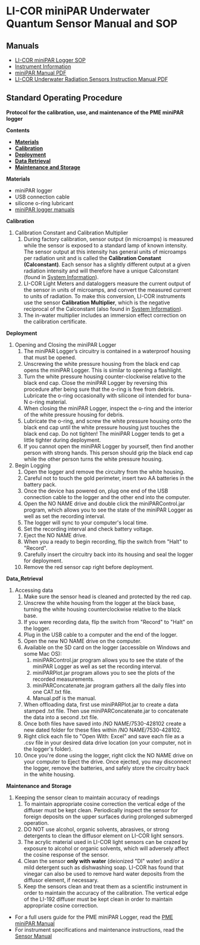 # LI-COR miniPAR Underwater Quantum Sensor Manual and SOP

## Manuals  

* [LI-COR miniPAR Logger SOP](miniPAR_Logger_SOP.md)
* [Instrument Information](https://github.com/SilbigerLab/Protocols/blob/master/References_and_Manuals/LI-COR_PAR_Sensor_Manual/System_Information.md)
* [miniPAR Manual PDF](https://github.com/SilbigerLab/Protocols/blob/master/References_and_Manuals/LI-COR_PAR_Sensor_Manual/PME_miniPAR_Manual.pdf)
* [LI-COR Underwater Radiation Sensors Instruction Manual PDF](https://github.com/SilbigerLab/Protocols/blob/master/References_and_Manuals/LI-COR_PAR_Sensor_Manual/Sensors_Manual_LI-192.pdf)

## Standard Operating Procedure  

**Protocol for the calibration, use, and maintenance of the PME miniPAR logger**

**Contents**  
- [**Materials**](#Materials)  
- [**Calibration**](#Calibration)  
- [**Deployment**](#Deployment)
- [**Data Retrieval**](#Data_Retrieval)
- [**Maintenance and Storage**](#Matinenance)

<a name="Materials"></a> **Materials**  
* miniPAR logger
* USB connection cable
* silicone o-ring lubricant
* [miniPAR logger manuals](https://github.com/SilbigerLab/Protocols/tree/master/References_and_Manuals/LI-COR_PAR_Sensor_Manual)

<a name="Calibration"></a> **Calibration**  
1. Calibration Constant and Calibration Multiplier
    1. During factory calibration, sensor output (in microamps) is measured while the sensor is exposed to a standard lamp of known intensity.   The sensor output at this intensity has general units of microamps per radiation unit and is called the **Calibration Constant (Calconstant)**.  Each sensor has a slightly different output at a given radiation intensity and will therefore have a unique Calconstant (found in [System Information](#System_Information.md)).
    1. LI-COR Light Meters and dataloggers measure the current output of the sensor in units of microamps, and convert the measured current to units of radiation.  To make this conversion, LI-COR instruments use the sensor **Calibration Multiplier**, which is the negative reciprocal of the Calconstant (also found in [System Information](#System_Information.md)).
    1. The in-water multiplier includes an immersion effect correction on the calibration certificate.

<a name="Deployment"></a> **Deployment**  
1. Opening and Closing the miniPAR Logger
    1. The miniPAR Logger’s circuitry is contained in a waterproof housing that must be opened.
    1. Unscrewing the white pressure housing from the black end cap opens the miniPAR Logger. This is similar to opening a flashlight.
    1. Turn the white pressure housing counter-clockwise relative to the black end cap. Close the miniPAR Logger by reversing this procedure after being sure that the o-ring is free from debris. Lubricate the o-ring occasionally with silicone oil intended for buna-N o-ring material.
    1. When closing the miniPAR Logger, inspect the o-ring and the interior of the white pressure housing for debris. 
    1. Lubricate the o-ring, and screw the white pressure housing onto the black end cap until the white pressure housing just touches the black end cap. Do not tighten! The miniPAR Logger tends to get a little tighter during deployment.
    1. If you cannot open the miniPAR Logger by yourself, then find another person with strong hands. This person should grip the black end cap while the other person turns the white pressure housing.
1. Begin Logging
    1. Open the logger and remove the circuitry from the white housing.
    1. Careful not to touch the gold perimeter, insert two AA batteries in the battery pack.
    1. Once the device has powered on, plug one end of the USB connection cable to the logger and the other end into the computer.
    1. Open the NO NAME drive and double click the miniPARControl.jar program, which allows you to see the state of the miniPAR Logger as well as set the recording interval.
    1. The logger will sync to your computer's local time.
    1. Set the recording interval and check battery voltage.
    1. Eject the NO NAME drive.
    1. When you a ready to begin recording, flip the switch from "Halt" to "Record".
    1. Carefully insert the circuitry back into its housing and seal the logger for deployment.
    1. Remove the red sensor cap right before deployment.

<a name="Data_Retrieval"></a> **Data_Retrieval**  
1. Accessing data
    1. Make sure the sensor head is cleaned and protected by the red cap.
    1. Unscrew the white housing from the logger at the black base, turning the white housing counterclockwise relative to the black base.
    1. If you were recording data, flip the switch from "Record" to "Halt" on the logger.
    1. Plug in the USB cable to a computer and the end of the logger.
    1. Open the new NO NAME drive on the computer.
    1. Available on the SD card on the logger (accessible on Windows and some Mac OS):
        1. miniPARControl.jar program allows you to see the state of the miniPAR Logger as well as set the recording interval.
        1. miniPARPlot.jar program allows you to see the plots of the recorded measurements.
        1. miniPARConcatenate.jar program gathers all the daily files into one CAT.txt file.
        1. Manual.pdf is the manual.
    1. When offloading data, first use miniPARPlot.jar to create a data stamped .txt file.  Then use miniPARConcatenate.jar to concatenate the data into a second .txt file.
    1. Once both files have saved into /NO NAME/7530-428102 create a new dated folder for these files within /NO NAME/7530-428102.
    1. Right click each file to "Open With: Excel" and save each file as a .csv file in your desired data drive location (on your computer, not in the logger's folder).
    1. Once you're done using the logger, right click the NO NAME drive on your computer to Eject the drive.  Once ejected, you may disconnect the logger, remove the batteries, and safely store the circuitry back in the white housing. 
    
<a name="Maintenance"></a> **Maintenance and Storage**  
1. Keeping the sensor clean to maintain accuracy of readings
    1. To maintain appropriate cosine correction the vertical edge of the diffuser must be kept clean. Periodically inspect the sensor for foreign deposits on the upper surfaces during prolonged submerged operation.
    1. DO NOT use alcohol, organic solvents, abrasives, or strong detergents to clean the diffusor element on LI-COR light sensors.
    1. The acrylic material used in LI-COR light sensors can be crazed by exposure to alcohol or organic solvents, which will adversely affect the cosine response of the sensor.
    1. Clean the sensor **only with water** (deionized "DI" water) and/or a mild detergent such as dishwashing soap. LI-COR has found that vinegar can also be used to remove hard water deposits from the diffusor element, if necessary.
    1. Keep the sensors clean and treat them as a scientific instrument in order to maintain the accuracy of the calibration. The vertical edge of the LI-192 diffuser must be kept clean in order to maintain appropriate cosine correction. 
    
* For a full users guide for the PME miniPAR Logger, read the [PME miniPAR Manual](#PME_miniPAR_Manual.pdf)
* For instrument specifications and maintenance instructions, read the [Sensor Manual](Sensor_Manual_LI-192.pdf)